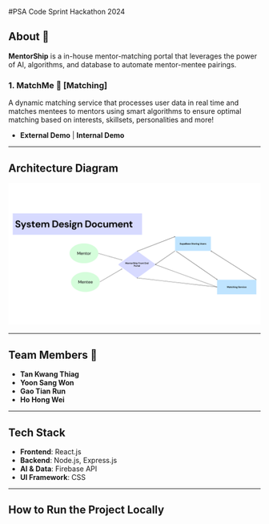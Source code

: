 #PSA Code Sprint Hackathon 2024
## About 📘
**MentorShip** is a in-house mentor-matching portal that leverages the power of AI, algorithms, and database to automate mentor-mentee pairings. 

### 1. MatchMe 🤖 [Matching]
A dynamic matching service that processes user data in real time and matches mentees to mentors using smart algorithms to ensure optimal matching based on interests, skillsets, personalities and more!

- **External Demo** | **Internal Demo**  
---


## Architecture Diagram
![Architecture Diagram](sys_design_document.png)

---

## Team Members 👥
- **Tan Kwang Thiag**
- **Yoon Sang Won**
- **Gao Tian Run**
- **Ho Hong Wei**

---

## Tech Stack
- **Frontend**: React.js
- **Backend**: Node.js, Express.js
- **AI & Data**: Firebase API
- **UI Framework**: CSS
 
---

## How to Run the Project Locally

